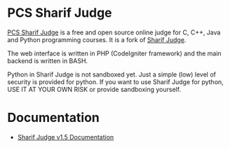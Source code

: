 PCS Sharif Judge
============

[PCS Sharif Judge](https://github.com/PCS-Poli-USP/Sharif-Judge/) is a free and open source online judge for C, C++, Java and Python programming courses. It is a fork of [Sharif Judge](https://github.com/mjnaderi/Sharif-Judge/).

The web interface is written in PHP (CodeIgniter framework) and the main backend is written in BASH.

Python in Sharif Judge is not sandboxed yet. Just a simple (low) level of security is provided for python. If you want to use Sharif Judge for python, USE IT AT YOUR OWN RISK or provide sandboxing yourself.

Documentation
===============

  * [Sharif Judge v1.5 Documentation](v1.5)
